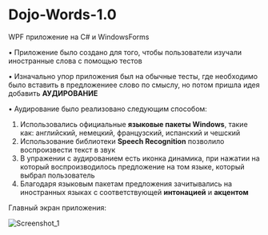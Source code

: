 # Dojo-Words-1.0
 WPF приложение на C# и WindowsForms

• Приложение было создано для того, чтобы пользователи изучали иностранные слова с помощью тестов

• Изначально упор приложения был на обычные тесты, где необходимо было вставить в предложениее слово по смыслу, но потом пришла идея добавить **АУДИРОВАНИЕ**

• Аудирование было реализовано следующим способом:
 1. Использовались официальные **языковые пакеты Windows**, такие как: английский, немецкий, французский, испанский и чешский
 2. Использование библиотеки **Speech Recognition** позволило воспроизвести текст в звук
 3. В упражении с аудированием есть иконка динамика, при нажатии на который воспроизводилось предложение на том языке, который выбрал пользователь
 4. Благодаря языковым пакетам предложения зачитывались на иностранных языках с соответствующей **интонацией** и **акцентом**

Главный экран приложения:

![Screenshot_1](https://github.com/HAR4A/Dojo-Words/assets/150113486/fb475100-a44a-40e4-b78d-c22a0e722bc0)
